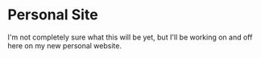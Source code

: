 # Personal Site

I'm not completely sure what this will be yet, but I'll be working on and off here on my new personal website.
